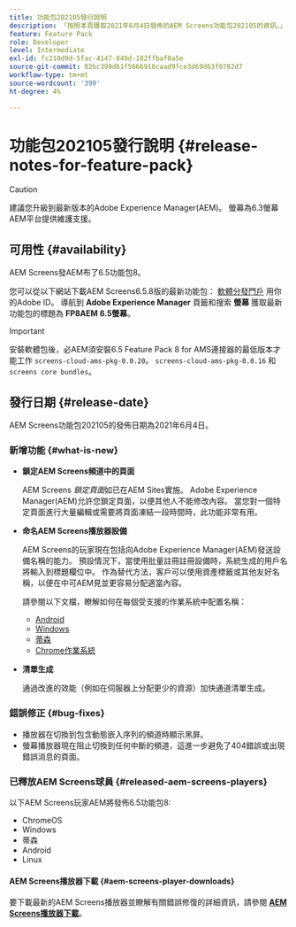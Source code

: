 ```yaml
---
title: 功能包202105發行說明
description: 「按照本頁獲取2021年6月4日發佈的AEM Screens功能包202105的資訊。」
feature: Feature Pack
role: Developer
level: Intermediate
exl-id: fc210d9d-5fac-4147-849d-182ffbaf0a5e
source-git-commit: 02bc399d61f5666918caad9fce3d69d63f0782d7
workflow-type: tm+mt
source-wordcount: '399'
ht-degree: 4%

---
```


# 功能包202105發行說明 {#release-notes-for-feature-pack}

>[!CAUTION]
>建議您升級到最新版本的Adobe Experience Manager(AEM)。 螢幕為6.3螢幕AEM平台提供維護支援。

## 可用性 {#availability}

AEM Screens發AEM布了6.5功能包8。

您可以從以下網站下載AEM Screens6.5.8版的最新功能包： [軟體分發門戶](https://experience.adobe.com/#/downloads/content/software-distribution/en/aem.html) 用你的Adobe ID。 導航到 **Adobe Experience Manager** 頁籤和搜索 **螢幕** 獲取最新功能包的標題為 **FP8AEM 6.5螢幕**。

>[!IMPORTANT]
>安裝軟體包後，必AEM須安裝6.5 Feature Pack 8 for AMS連接器的最低版本才能工作 `screens-cloud-ams-pkg-0.0.20`。 `screens-cloud-ams-pkg-0.0.16` 和 `screens core bundles`。

## 發行日期 {#release-date}

AEM Screens功能包202105的發佈日期為2021年6月4日。

### 新增功能 {#what-is-new}

* **鎖定AEM Screens頻道中的頁面**

   AEM Screens *鎖定頁面*&#x200B;如已在AEM Sites實施。 Adobe Experience Manager(AEM)允許您鎖定頁面，以便其他人不能修改內容。 當您對一個特定頁面進行大量編輯或需要將頁面凍結一段時間時，此功能非常有用。

* **命名AEM Screens播放器設備**

   AEM Screens的玩家現在包括向Adobe Experience Manager(AEM)發送設備名稱的能力。
預設情況下，當使用批量註冊註冊設備時，系統生成的用戶名將輸入到標題欄位中。 作為替代方法，客戶可以使用資產標籤或其他友好名稱，以便在中可AEM見並更容易分配適當內容。

   請參閱以下文檔，瞭解如何在每個受支援的作業系統中配置名稱：

   * [Android](/help/user-guide/implementing-android-player.md#name-android)
   * [Windows](/help/user-guide/implementing-windows-player.md#name-windows)
   * [蒂森](/help/user-guide/tizen-player.md#name-tizen)
   * [Chrome作業系統](/help/user-guide/implementing-chrome-os-player.md#name-chrome)

* **清單生成**

   通過改進的效能（例如在伺服器上分配更少的資源）加快通道清單生成。

### 錯誤修正 {#bug-fixes}

* 播放器在切換到包含動態嵌入序列的頻道時顯示黑屏。
* 螢幕播放器現在阻止切換到任何中斷的頻道，這進一步避免了404錯誤或出現錯誤消息的頁面。

### 已釋放AEM Screens球員 {#released-aem-screens-players}

以下AEM Screens玩家AEM將發佈6.5功能包8:

* ChromeOS
* Windows
* 蒂森
* Android
* Linux

#### AEM Screens播放器下載  {#aem-screens-player-downloads}

要下載最新的AEM Screens播放器並瞭解有關錯誤修復的詳細資訊，請參閱 **[AEM Screens播放器下載](https://download.macromedia.com/screens/index.html)**。
